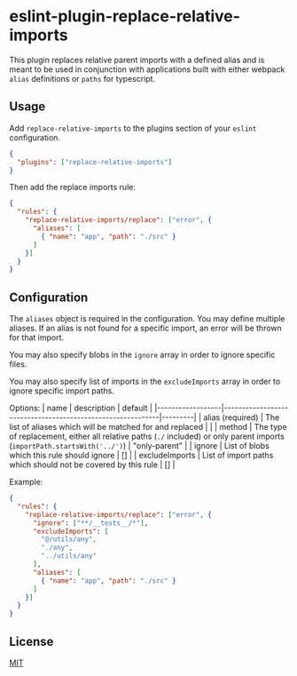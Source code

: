# eslint-plugin-replace-relative-imports

This plugin replaces relative parent imports with a defined alias and is meant to be
used in conjunction with applications built with either webpack `alias` definitions
or `paths` for typescript.

## Usage

Add `replace-relative-imports` to the plugins section of your `eslint` configuration.

```json
{
  "plugins": ["replace-relative-imports"]
}
```

Then add the replace imports rule:

```json
{
  "rules": {
    "replace-relative-imports/replace": ["error", {
      "aliases": [
        { "name": "app", "path": "./src" }
      ]
    }]
  }
}
```

## Configuration

The `aliases` object is required in the configuration. You may define multiple aliases.
If an alias is not found for a specific import, an error will be thrown for that import.

You may also specify blobs in the `ignore` array in order to ignore specific files.

You may also specify list of imports in the `excludeImports` array in order to ignore specific import paths.

Options:
| name             | description                                                | default |
|------------------|------------------------------------------------------------|---------|
| alias (required) | The list of aliases which will be matched for and replaced |         |
| method           | The type of replacement, either all relative paths (`./` included) or only parent imports (`importPath.startsWith('../')`) | "only-parent" |
| ignore           | List of blobs which this rule should ignore                | []      |
| excludeImports   | List of import paths which should not be covered by this rule | []      |

Example:

```json
{
  "rules": {
    "replace-relative-imports/replace": ["error", {
      "ignore": ["**/__tests__/*"],
      "excludeImports": [
        "@/utils/any",
        "./any",
        "../utils/any"
      ],
      "aliases": [
        { "name": "app", "path": "./src" }
      ]
    }]
  }
}
```

## License

[MIT](./LICENSE)
